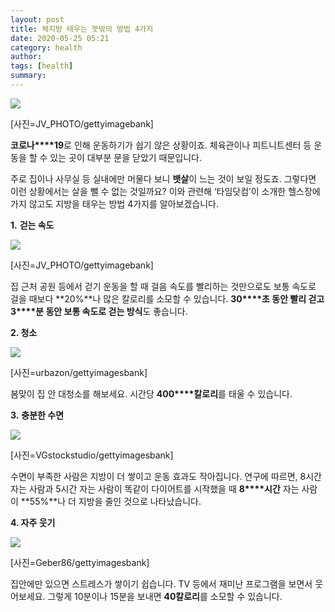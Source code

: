 ```yaml
---
layout: post
title: 체지방 태우는 뜻밖의 방법 4가지
date: 2020-05-25 05:21
category: health
author: 
tags: [health]
summary: 
---
```



[![](https://post-phinf.pstatic.net/MjAyMDA0MTRfNSAg/MDAxNTg2ODI4MjgyNDkz.bKfCpzf3CccVTT4Guov3oCmTdTc-4uqw12DfOPu1w1Mg.UQPrtCVOKmZ9yVQozDS0Xz89rri2hfyaZs9Pl9oLyuAg.JPEG/JV_PHOTO.jpg?type=w1200)](https://post.naver.com/viewer/postView.nhn?volumeNo=27988305&memberNo=6289885#)

[사진=JV_PHOTO/gettyimagebank]

**코로나****19**로 인해 운동하기가 쉽기 않은 상황이죠. 체육관이나 피트니트센터 등 운동을 할 수 있는 곳이 대부분 문을 닫았기 때문입니다.  
  
주로 집이나 사무실 등 실내에만 머물다 보니  **뱃살**이 느는 것이 보일 정도죠. 그렇다면 이런 상황에서는 살을 뺄 수 없는 것일까요? 이와 관련해 ‘타임닷컴’이 소개한 헬스장에 가지 않고도 지방을 태우는 방법 4가지를 알아보겠습니다.  
  
  
  
**1.** **걷는 속도**  

[![](https://post-phinf.pstatic.net/MjAyMDA0MTRfMjEy/MDAxNTg2ODI4MzcwMjA1.SYwtrKMLXK0huL2NFa2bdYjIyrlghOb7RRz0x8f2XRwg.KGQ_KzJS8c3rYFil8SiEG8pGjSk53NS1u8Qp_xC_b4Yg.JPEG/JV_PHOTO.jpg?type=w1200)](https://post.naver.com/viewer/postView.nhn?volumeNo=27988305&memberNo=6289885#)

[사진=JV_PHOTO/gettyimagebank]

집 근처 공원 등에서 걷기 운동을 할 때 걸음 속도를 빨리하는 것만으로도 보통 속도로 걸을 때보다  **20%**나 많은 칼로리를 소모할 수 있습니다.  **30****초 동안 빨리 걷고** **3****분 동안 보통 속도로 걷는 방식**도 좋습니다.  
  
  
**2. 청소**  

[![](https://post-phinf.pstatic.net/MjAyMDA0MTRfNjUg/MDAxNTg2ODI4NTM2OTM2.Ncke6xwEDPu5PKSRzIv-BRsrFY9UU2FfAppYQUFrPlIg.0K7foRcWUk_LLegDh5Ue7vKDfiOY_NJLIwgzGYQDSHog.JPEG/gettyimages-1203967352-580x387.jpg?type=w1200)](https://post.naver.com/viewer/postView.nhn?volumeNo=27988305&memberNo=6289885#)

[사진=urbazon/gettyimagesbank]

봄맞이 집 안 대청소를 해보세요. 시간당  **400****칼로리**를 태울 수 있습니다.  
  
  
**3.** **충분한 수면**  

[![](https://post-phinf.pstatic.net/MjAyMDA0MTRfMTg0/MDAxNTg2ODI4NTYyNTg2.73mSkzv4Yg2vjHJsst6m9hySBBQPmBuc2jY0TjamWbAg.Zw2jXtdCN_FNaEHWO56OShekCzhTNfQ2ghMUQSTUc6Ug.JPEG/VGstockstudio.jpg?type=w1200)](https://post.naver.com/viewer/postView.nhn?volumeNo=27988305&memberNo=6289885#)

[사진=VGstockstudio/gettyimagesbank]

수면이 부족한 사람은 지방이 더 쌓이고 운동 효과도 작아집니다. 연구에 따르면, 8시간 자는 사람과 5시간 자는 사람이 똑같이 다이어트를 시작했을 때  **8****시간** 자는 사람이  **55%**나 더 지방을 줄인 것으로 나타났습니다.  
  
  
**4. 자주 웃기**  

[![](https://post-phinf.pstatic.net/MjAyMDA0MTRfMTc3/MDAxNTg2ODI4NzAxNjg3.3qYY35wIMSO7jYG7tEYdxBchJboP7YEYF78lPZeSC-Ug.Hyu_LPwjc-IhcbuKdPpsknHKLZh17kx7SPKa1Wz5Zs0g.JPEG/Geber86.jpg?type=w1200)](https://post.naver.com/viewer/postView.nhn?volumeNo=27988305&memberNo=6289885#)

[사진=Geber86/gettyimagesbank]

집안에만 있으면 스트레스가 쌓이기 쉽습니다. TV 등에서 재미난 프로그램을 보면서 웃어보세요. 그렇게 10분이나 15분을 보내면  **40칼로리**를 소모할 수 있습니다.